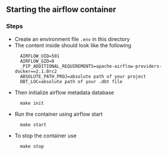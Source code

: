 ## Starting the airflow container
### Steps
- Create an environment file ```.env``` in this directory
- The content inside should look like the following
  ```
    AIRFLOW_UID=501
    AIRFLOW_GID=0
    _PIP_ADDITIONAL_REQUIREMENTS=apache-airflow-providers-docker==2.1.0rc2
    ABSOLUTE_PATH_PROJ=absolute path of your project
    DBT_LOC=absolute path of your .dbt file

  ```
- Then initialize airflow metadata database
  ```
    make init
  ```
- Run the container using airflow start
  ```
    make start
  ```
- To stop the container use
  ```
    make stop
  ```